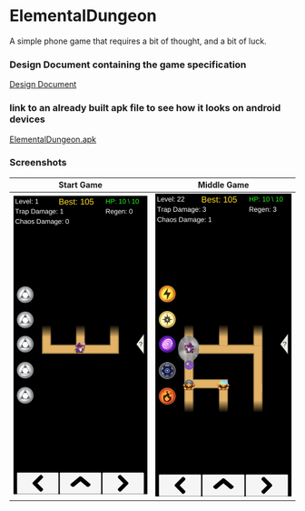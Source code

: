 # ElementalDungeon
A simple phone game that requires a bit of thought, and a bit of luck.

### Design Document containing the game specification
[Design Document](https://docs.google.com/document/d/1ivym2gBa4Z3kDhkokJWL7P6FX02-8AKpfrucd7ej1Xs/edit?usp=sharing) 

### link to an already built apk file to see how it looks on android devices
[ElementalDungeon.apk](https://drive.google.com/file/d/1yI74FJ89_c9rUZ-6xVzQoG3r1K5yOFtp/view?usp=sharing)

### Screenshots
| Start Game | Middle Game |
|------------|-------------|
| ![Start Game](screenshots/startGameScreenshot.jpeg) | ![Middle Game](screenshots/midGameScreenshot.jpeg) |

